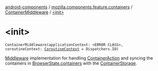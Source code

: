 [android-components](../../index.md) / [mozilla.components.feature.containers](../index.md) / [ContainerMiddleware](index.md) / [&lt;init&gt;](./-init-.md)

# &lt;init&gt;

`ContainerMiddleware(applicationContext: <ERROR CLASS>, coroutineContext: `[`CoroutineContext`](https://kotlinlang.org/api/latest/jvm/stdlib/kotlin.coroutines/-coroutine-context/index.html)` = Dispatchers.IO)`

[Middleware](../../mozilla.components.lib.state/-middleware.md) implementation for handling [ContainerAction](../../mozilla.components.browser.state.action/-container-action/index.md) and syncing the containers in
[BrowserState.containers](../../mozilla.components.browser.state.state/-browser-state/containers.md) with the [ContainerStorage](#).

